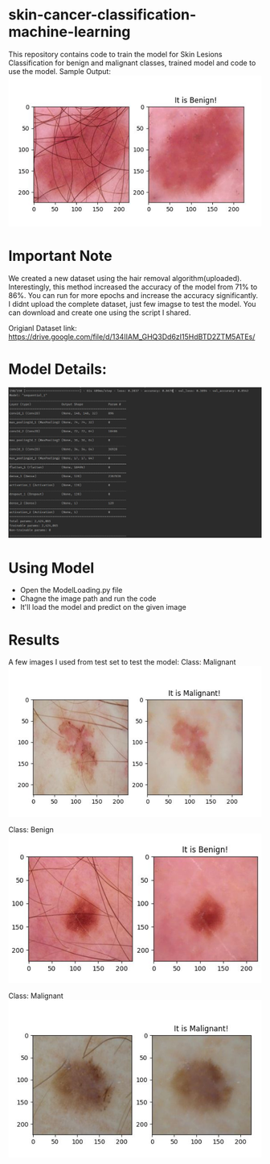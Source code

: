 # skin-cancer-classification-machine-learning
This repository contains code to train the model for Skin Lesions Classification for benign and malignant classes, trained model and code to use the model.
Sample Output: ![alt text](https://github.com/TalhaIrfan/skin-cancer-classification-machine-learning/blob/main/b1.JPG?raw=true)

# Important Note
 We created a new dataset using the hair removal algorithm(uploaded). Interestingly, this method increased the accuracy of the model from 71% to 86%.
You can run for more epochs and increase the accuracy significantly. I didnt upload the complete dataset, just few imagse to test the model. You can download and create one using the script I shared.
 
Origianl Dataset link: https://drive.google.com/file/d/134IIAM_GHQ3Dd6zI15HdBTD2ZTM5ATEs/

# Model Details:
![alt text](https://github.com/TalhaIrfan/skin-cancer-classification-machine-learning/blob/main/modelDetails.jpg?raw=true)
 
# Using Model
- Open the ModelLoading.py file
- Chagne the image path and run the code
- It'll load the model and predict on the given image
 
# Results
 A few images I used from test set to test the model:
 Class: Malignant
 ![alt text](https://github.com/TalhaIrfan/skin-cancer-classification-machine-learning/blob/main/m1.jpg?raw=true)
 
 Class: Benign
 ![alt text](https://github.com/TalhaIrfan/skin-cancer-classification-machine-learning/blob/main/b2.jpg?raw=true) 
 
 Class: Malignant
 ![alt text](https://github.com/TalhaIrfan/skin-cancer-classification-machine-learning/blob/main/m2.jpg?raw=true) 
